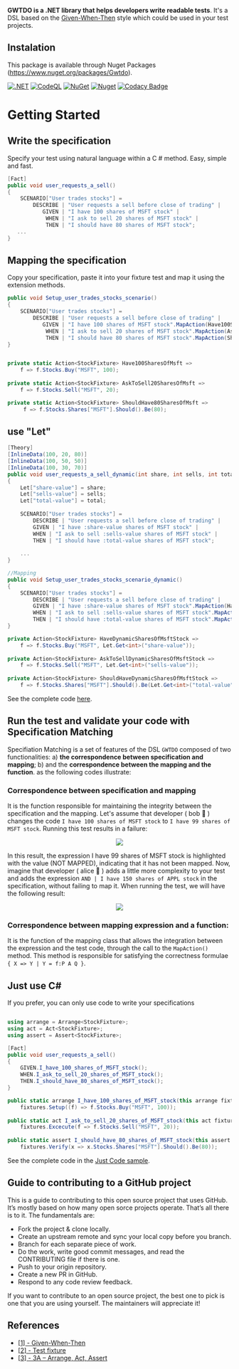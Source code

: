 **GWTDO is a .NET library that helps developers write readable tests**.
It's a DSL based on the [Given-When-Then](https://martinfowler.com/bliki/GivenWhenThen.html) style which could be used in your test projects.

## Instalation
This package is available through Nuget Packages (https://www.nuget.org/packages/Gwtdo).

[![.NET](https://github.com/8T4/gwtdo/actions/workflows/dotnet.yml/badge.svg)](https://github.com/8T4/gwtdo/actions/workflows/dotnet.yml)
[![CodeQL](https://github.com/8T4/gwtdo/actions/workflows/codeql-analysis.yml/badge.svg)](https://github.com/8T4/gwtdo/actions/workflows/codeql-analysis.yml)
[![NuGet](https://img.shields.io/nuget/v/Gwtdo.svg)](https://www.nuget.org/packages/Gwtdo) 
[![Nuget](https://img.shields.io/nuget/dt/Gwtdo.svg)](https://www.nuget.org/packages/Gwtdo) 
[![Codacy Badge](https://app.codacy.com/project/badge/Grade/51e1962835f24f65a3813d078061a9ef)](https://www.codacy.com/gh/8T4/gwtdo/dashboard?utm_source=github.com&amp;utm_medium=referral&amp;utm_content=8T4/gwtdo&amp;utm_campaign=Badge_Grade)

# Getting Started

## Write the specification
Specify your test using natural language within a C # method. Easy, simple and fast.
```c#
[Fact]
public void user_requests_a_sell()
{
    SCENARIO["User trades stocks"] =
        DESCRIBE | "User requests a sell before close of trading" |
           GIVEN | "I have 100 shares of MSFT stock" |
            WHEN | "I ask to sell 20 shares of MSFT stock" |
            THEN | "I should have 80 shares of MSFT stock";
   ...
}
```

## Mapping the specification
Copy your specification, paste it into your fixture test and map it using the extension methods.

```c#
public void Setup_user_trades_stocks_scenario()
{
    SCENARIO["User trades stocks"] =
        DESCRIBE | "User requests a sell before close of trading" |
           GIVEN | "I have 100 shares of MSFT stock".MapAction(Have100SharesOfMsft) |
            WHEN | "I ask to sell 20 shares of MSFT stock".MapAction(AskToSell20SharesOfMsft) |
            THEN | "I should have 80 shares of MSFT stock".MapAction(ShouldHave80SharesOfMsft);
}


private static Action<StockFixture> Have100SharesOfMsft => 
    f => f.Stocks.Buy("MSFT", 100);
    
private static Action<StockFixture> AskToSell20SharesOfMsft => 
    f => f.Stocks.Sell("MSFT", 20);    

private static Action<StockFixture> ShouldHave80SharesOfMsft => 
     f => f.Stocks.Shares["MSFT"].Should().Be(80);     

```

## use "Let"

```c#
[Theory]
[InlineData(100, 20, 80)]
[InlineData(100, 50, 50)]
[InlineData(100, 30, 70)]
public void user_requests_a_sell_dynamic(int share, int sells, int total)
{
    Let["share-value"] = share;
    Let["sells-value"] = sells;
    Let["total-value"] = total;
    
    SCENARIO["User trades stocks"] =
        DESCRIBE | "User requests a sell before close of trading" |
        GIVEN | "I have :share-value shares of MSFT stock" |
        WHEN | "I ask to sell :sells-value shares of MSFT stock" |
        THEN | "I should have :total-value shares of MSFT stock";
        
    ...
}

//Mapping
public void Setup_user_trades_stocks_scenario_dynamic()
{
    SCENARIO["User trades stocks"] =
        DESCRIBE | "User requests a sell before close of trading" |
        GIVEN | "I have :share-value shares of MSFT stock".MapAction(HaveDynamicSharesOfMsftStock) |
        WHEN | "I ask to sell :sells-value shares of MSFT stock".MapAction(AskToSellDynamicSharesOfMsftStock) |
        THEN | "I should have :total-value shares of MSFT stock".MapAction(ShouldHaveDynamicSharesOfMsftStock);
} 

private Action<StockFixture> HaveDynamicSharesOfMsftStock =>
    f => f.Stocks.Buy("MSFT", Let.Get<int>("share-value"));
    
private Action<StockFixture> AskToSellDynamicSharesOfMsftStock =>
    f => f.Stocks.Sell("MSFT", Let.Get<int>("sells-value"));     
    
private Action<StockFixture> ShouldHaveDynamicSharesOfMsftStock =>
    f => f.Stocks.Shares["MSFT"].Should().Be(Let.Get<int>("total-value"));
```

See the complete code [here](https://github.com/8T4/gwtdo/tree/main/src/Samples/Gwtdo.Sample.Test/NaturalLanguange).

## Run the test and validate your code with Specification Matching
Specifiation Matching is a set of features of the DSL `GWTDO` composed of two functionalities: a) **the correspondence between specification and mapping**; b) and the **correspondence between the mapping and the function**. as the following codes illustrate:

### Correspondence between specification and mapping

It is the function responsible for maintaining the integrity between the specification and the mapping. Let's assume that developer ( bob 👨 ) changes the code `I have 100 shares of MSFT stock` to `I have 99 shares of MSFT stock`. Running this test results in a failure:

<p align="center">
    <img src="https://user-images.githubusercontent.com/357114/117551998-4a2efc00-b01f-11eb-9548-460644f5a193.png" />
</p>

In this result, the expression I have 99 shares of MSFT stock is highlighted with the value (NOT MAPPED), indicating that it has not been mapped.
Now, imagine that developer ( alice 👩 ) adds a little more complexity to your test and adds the expression `AND | I have 150 shares of APPL stock` in the specification, without failing to map it. When running the test, we will have the following result:

<p align="center">
    <img src="https://user-images.githubusercontent.com/357114/117552124-025ca480-b020-11eb-8a09-a8e0779c65e4.png" />
</p>

### Correspondence between mapping expression and a function:
It is the function of the mapping class that allows the integration between the expression and the test code, through the call to the `MapAction()` method. This method is responsible for satisfying the correctness formulae `{ X => Y | Y = f:P A Q }`.


## Just use C#

If you prefer, you can only use code to write your specifications

```c#

using arrange = Arrange<StockFixture>;
using act = Act<StockFixture>;
using assert = Assert<StockFixture>;

[Fact]
public void user_requests_a_sell()
{
    GIVEN.I_have_100_shares_of_MSFT_stock();
    WHEN.I_ask_to_sell_20_shares_of_MSFT_stock();
    THEN.I_should_have_80_shares_of_MSFT_stock();
}

public static arrange I_have_100_shares_of_MSFT_stock(this arrange fixtures) =>
    fixtures.Setup((f) => f.Stocks.Buy("MSFT", 100));
    
public static act I_ask_to_sell_20_shares_of_MSFT_stock(this act fixtures) =>
    fixtures.Excecute(f => f.Stocks.Sell("MSFT", 20));
    
public static assert I_should_have_80_shares_of_MSFT_stock(this assert fixtures) =>
    fixtures.Verify(x => x.Stocks.Shares["MSFT"].Should().Be(80));    
```
        
See the complete code in the [Just Code sample](https://github.com/8T4/gwtdo/tree/main/src/Samples/Gwtdo.Sample.Test/JustCode).


## Guide to contributing to a GitHub project
This is a guide to contributing to this open source project that uses GitHub. It’s mostly based on how many open sorce projects operate. That’s all there is to it. The fundamentals are:

- Fork the project & clone locally.  
- Create an upstream remote and sync your local copy before you branch.  
- Branch for each separate piece of work.  
- Do the work, write good commit messages, and read the CONTRIBUTING file if there is one.  
- Push to your origin repository.  
- Create a new PR in GitHub.  
- Respond to any code review feedback.  

If you want to contribute to an open source project, the best one to pick is one that you are using yourself. The maintainers will appreciate it!

## References

- [[1] - Given-When-Then](https://martinfowler.com/bliki/GivenWhenThen.html)
- [[2] - Test fixture](https://en.wikipedia.org/wiki/Test_fixture)  
- [[3] - 3A – Arrange, Act, Assert](https://xp123.com/articles/3a-arrange-act-assert/)  
